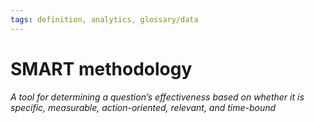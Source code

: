 ```yaml
---
tags: definition, analytics, glossary/data
---
```

#  SMART methodology
*A tool for determining a question’s effectiveness based on whether it is specific, measurable, action-oriented, relevant, and time-bound*